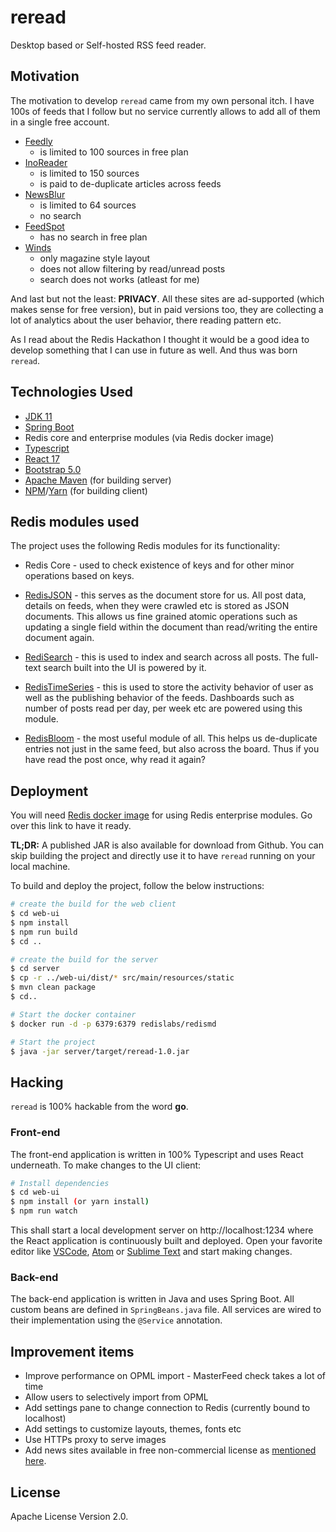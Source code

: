 # reread

Desktop based or Self-hosted RSS feed reader.

## Motivation

The motivation to develop `reread` came from my own personal itch. I have 100s of feeds
that I follow but no service currently allows to add all of them in a single free account.

* [Feedly](https://feedly.com)
  - is limited to 100 sources in free plan
* [InoReader](https://inoreader.com)
  - is limited to 150 sources
  - is paid to de-duplicate articles across feeds
* [NewsBlur](https://newsblur.com/)
  - is limited to 64 sources
  - no search
* [FeedSpot](https://www.feedspot.com/)
  - has no search in free plan
* [Winds](https://winds.getstream.io/)
  - only magazine style layout
  - does not allow filtering by read/unread posts
  - search does not works (atleast for me)

And last but not the least: **PRIVACY**. All these sites are ad-supported (which makes sense
for free version), but in paid versions too, they are collecting a lot of analytics about the
user behavior, there reading pattern etc.

As I read about the Redis Hackathon I thought it would be a good idea to develop something
that I can use in future as well. And thus was born `reread`.

## Technologies Used

* [JDK 11](https://www.oracle.com/java/technologies/javase-jdk11-downloads.html)
* [Spring Boot](https://spring.io/projects/spring-boot)
* Redis core and enterprise modules (via Redis docker image)
* [Typescript](https://www.typescriptlang.org/)
* [React 17](https://reactjs.org/)
* [Bootstrap 5.0](https://getbootstrap.com/)
* [Apache Maven](https://maven.apache.org/) (for building server)
* [NPM](https://www.npmjs.com/)/[Yarn](https://yarnpkg.com/) (for building client)

## Redis modules used

The project uses the following Redis modules for its functionality:

* Redis Core - used to check existence of keys and for other minor operations based on keys.

* [RedisJSON](https://redislabs.com/redis-enterprise/redis-json/) - this serves as the document
store for us. All post data, details on feeds, when they were crawled etc is stored as JSON documents.
This allows us fine grained atomic operations such as updating a single field within the document
than read/writing the entire document again.

* [RediSearch](https://redislabs.com/redis-enterprise/redis-search/) - this is used to index
and search across all posts. The full-text search built into the UI is powered by it.

* [RedisTimeSeries](https://redislabs.com/modules/redis-timeseries/) - this is used to store the
activity behavior of user as well as the publishing behavior of the feeds. Dashboards such as number
of posts read per day, per week etc are powered using this module.

* [RedisBloom](https://redislabs.com/modules/redis-bloom/) - the most useful module of all. This helps
us de-duplicate entries not just in the same feed, but also across the board. Thus if you have read the
post once, why read it again?

## Deployment

You will need [Redis docker image](https://developer.redislabs.com/explore/redismod/) for using
Redis enterprise modules. Go over this link to have it ready.

**TL;DR:** A published JAR is also available for download from Github. You can skip building
the project and directly use it to have `reread` running on your local machine.

To build and deploy the project, follow the below instructions:

```sh
# create the build for the web client
$ cd web-ui
$ npm install
$ npm run build
$ cd ..

# create the build for the server
$ cd server
$ cp -r ../web-ui/dist/* src/main/resources/static
$ mvn clean package
$ cd..

# Start the docker container
$ docker run -d -p 6379:6379 redislabs/redismd

# Start the project
$ java -jar server/target/reread-1.0.jar
```

## Hacking

`reread` is 100% hackable from the word **go**. 

### Front-end

The front-end application is written in 100% Typescript and uses React
underneath. To make changes to the UI client:

```sh
# Install dependencies
$ cd web-ui
$ npm install (or yarn install)
$ npm run watch
```
This shall start a local development server on http://localhost:1234 where the React
application is continuously built and deployed. Open your favorite editor like 
[VSCode](https://code.visualstudio.com/), [Atom](https://atom.io/) or 
[Sublime Text](https://www.sublimetext.com/) and start making changes.

### Back-end

The back-end application is written in Java and uses Spring Boot. All custom
beans are defined in `SpringBeans.java` file. All services are wired to their
implementation using the `@Service` annotation.

## Improvement items

* Improve performance on OPML import - MasterFeed check takes a lot of time
* Allow users to selectively import from OPML
* Add settings pane to change connection to Redis (currently bound to localhost)
* Add settings to customize layouts, themes, fonts etc
* Use HTTPs proxy to serve images
* Add news sites available in free non-commercial license as [mentioned here](https://jtmuller5-98869.medium.com/replacing-the-google-news-api-with-an-rss-feed-and-jsoup-c351de353479).

## License

Apache License Version 2.0.
